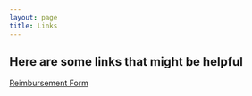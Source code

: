 ```yaml
---
layout: page
title: Links
---
```


## Here are some links that might be helpful

[Reimbursement Form](/reimburse.docx)
